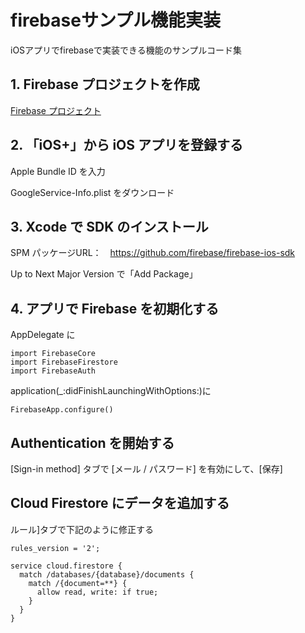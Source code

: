 # firebaseサンプル機能実装
iOSアプリでfirebaseで実装できる機能のサンプルコード集

## 1. Firebase プロジェクトを作成
[Firebase プロジェクト](https://console.firebase.google.com/?hl=ja&_gl=1*6fdmre*_ga*MTU1ODE0OTQ2Ni4xNzAzNDcyOTg5*_ga_CW55HF8NVT*MTcwMzgxNTAyNy4xMC4xLjE3MDM4MTUyMTIuNDYuMC4w)



## 2. 「iOS+」から iOS アプリを登録する
Apple Bundle ID を入力

GoogleService-Info.plist をダウンロード



## 3. Xcode で SDK のインストール
SPM パッケージURL：　https://github.com/firebase/firebase-ios-sdk

Up to Next Major Version で「Add Package」



## 4. アプリで Firebase を初期化する
AppDelegate に
```
import FirebaseCore
import FirebaseFirestore
import FirebaseAuth
```

application(\_:didFinishLaunchingWithOptions:)に
```
FirebaseApp.configure()
```



## Authentication を開始する
[Sign-in method] タブで [メール / パスワード] を有効にして、[保存]


## Cloud Firestore にデータを追加する

ルール]タブで下記のように修正する
```
rules_version = '2';

service cloud.firestore {
  match /databases/{database}/documents {
    match /{document=**} {
      allow read, write: if true;
    }
  }
}
```
